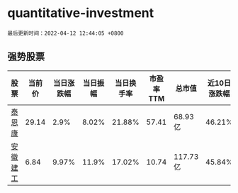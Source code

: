 # quantitative-investment

`最后更新时间：2022-04-12 12:44:05 +0800`

## 强势股票

|股票|当前价|当日涨跌幅|当日振幅|当日换手率|市盈率TTM|总市值|近10日涨跌幅|
|----|----|----|----|----|----|----|----|
|[泰恩康](https://xueqiu.com/S/SZ301263)|29.14|2.9%|8.02%|21.88%|57.41|68.93亿|46.21%|
|[安徽建工](https://xueqiu.com/S/SH600502)|6.84|9.97%|11.9%|17.02%|10.74|117.73亿|45.84%|

